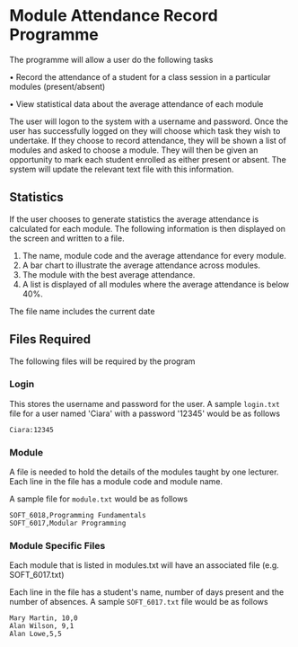 # Module Attendance Record Programme

The programme will allow a user do the following tasks

• Record the attendance of a student for a class session in a particular modules (present/absent)

• View statistical data about the average attendance of each module

The user will logon to the system with a username and password. Once the user has successfully logged on they will choose which task they wish to undertake.
If they choose to record attendance, they will be shown a list of modules and asked to choose a module. They will then be given an opportunity to mark each student enrolled as either present or absent. The system will update the relevant text file with this information.

## Statistics
If the user chooses to generate statistics the average attendance is calculated for each module. The following information is then displayed on the screen and written to a file.
1. The name, module code and the average attendance for every module.
2. A bar chart to illustrate the average attendance across modules.
3. The module with the best average attendance.
4. A list is displayed of all modules where the average attendance is below 40%.

The file name includes the current date

## Files Required
The following files will be required by the program

### Login
This stores the username and password for the user.
A sample ```login.txt``` file for a user named 'Ciara' with a password '12345' would be as follows
```
Ciara:12345
```
### Module
A file is needed to hold the details of the modules taught by one lecturer. Each line in the file has a module code and module name.

A sample file for ```module.txt``` would be as follows
```
SOFT_6018,Programming Fundamentals
SOFT_6017,Modular Programming
```
### Module Specific Files
Each module that is listed in modules.txt will have an associated file (e.g. SOFT_6017.txt)

Each line in the file has a student's name, number of days present and the number of absences. 
A sample ```SOFT_6017.txt``` file would be as follows
```
Mary Martin, 10,0
Alan Wilson, 9,1
Alan Lowe,5,5
```
